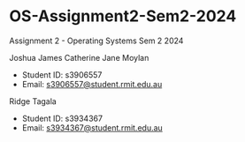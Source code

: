 # OS-Assignment2-Sem2-2024
Assignment 2 - Operating Systems Sem 2 2024 

Joshua James Catherine Jane Moylan
- Student ID: s3906557 
- Email: s3906557@student.rmit.edu.au

Ridge Tagala 
- Student ID: s3934367
- Email: s3934367@student.rmit.edu.au